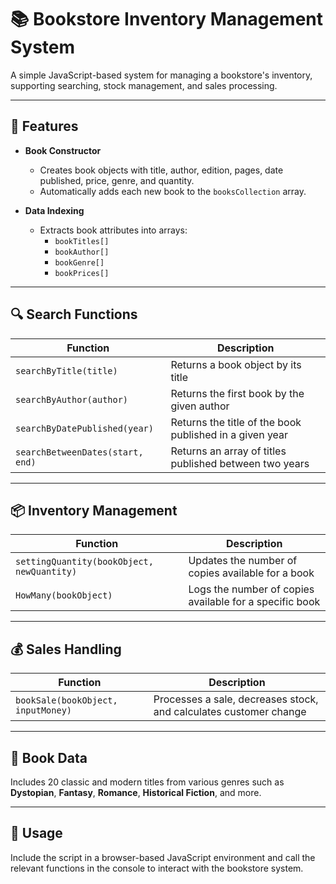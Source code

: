 # 📚 Bookstore Inventory Management System

A simple JavaScript-based system for managing a bookstore's inventory, supporting searching, stock management, and sales processing.

---

## 🔧 Features

- **Book Constructor**
  - Creates book objects with title, author, edition, pages, date published, price, genre, and quantity.
  - Automatically adds each new book to the `booksCollection` array.

- **Data Indexing**
  - Extracts book attributes into arrays:
    - `bookTitles[]`
    - `bookAuthor[]`
    - `bookGenre[]`
    - `bookPrices[]`

---

## 🔍 Search Functions

| Function | Description |
|----------|-------------|
| `searchByTitle(title)` | Returns a book object by its title |
| `searchByAuthor(author)` | Returns the first book by the given author |
| `searchByDatePublished(year)` | Returns the title of the book published in a given year |
| `searchBetweenDates(start, end)` | Returns an array of titles published between two years |

---

## 📦 Inventory Management

| Function | Description |
|----------|-------------|
| `settingQuantity(bookObject, newQuantity)` | Updates the number of copies available for a book |
| `HowMany(bookObject)` | Logs the number of copies available for a specific book |

---

## 💰 Sales Handling

| Function | Description |
|----------|-------------|
| `bookSale(bookObject, inputMoney)` | Processes a sale, decreases stock, and calculates customer change |

---

## 📁 Book Data

Includes 20 classic and modern titles from various genres such as **Dystopian**, **Fantasy**, **Romance**, **Historical Fiction**, and more.

---

## 🚀 Usage

Include the script in a browser-based JavaScript environment and call the relevant functions in the console to interact with the bookstore system.
